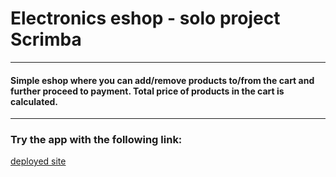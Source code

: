 # Electronics eshop - solo project Scrimba

---

#### Simple eshop where you can add/remove products to/from the cart and further proceed to payment. Total price of products in the cart is calculated.

---

### Try the app with the following link:
[deployed site](https://electronics-eshop-jan-blaska.netlify.app/)
